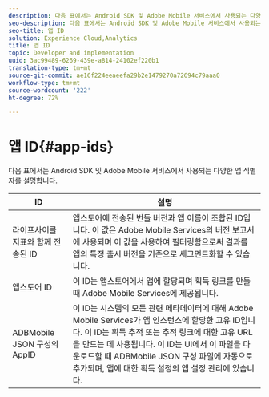 ```yaml
---
description: 다음 표에서는 Android SDK 및 Adobe Mobile 서비스에서 사용되는 다양한 앱 식별자를 설명합니다.
seo-description: 다음 표에서는 Android SDK 및 Adobe Mobile 서비스에서 사용되는 다양한 앱 식별자를 설명합니다.
seo-title: 앱 ID
solution: Experience Cloud,Analytics
title: 앱 ID
topic: Developer and implementation
uuid: 3ac99489-6269-439e-a814-24102ef220b1
translation-type: tm+mt
source-git-commit: ae16f224eeaeefa29b2e1479270a72694c79aaa0
workflow-type: tm+mt
source-wordcount: '222'
ht-degree: 72%

---
```



# 앱 ID{#app-ids}

다음 표에서는 Android SDK 및 Adobe Mobile 서비스에서 사용되는 다양한 앱 식별자를 설명합니다.

| ID | 설명 |
|--- |--- |
| 라이프사이클 지표와 함께 전송된 ID | 앱스토어에 전송된 번들 버전과 앱 이름이 조합된 ID입니다. 이 값은 Adobe Mobile Services의 버전 보고서에 사용되며 이 값을 사용하여 필터링함으로써 결과를 앱의 특정 출시 버전을 기준으로 세그먼트화할 수 있습니다. |
| 앱스토어 ID | 이 ID는 앱스토어에서 앱에 할당되며 획득 링크를 만들 때 Adobe Mobile Services에 제공됩니다. |
| ADBMobile JSON 구성의 AppID | 이 ID는 시스템의 모든 관련 메타데이터에 대해 Adobe Mobile Services가 앱 인스턴스에 할당한 고유 ID입니다. 이 ID는 획득 추적 또는 추적 링크에 대한 고유 URL을 만드는 데 사용됩니다. 이 ID는 UI에서 이 파일을 다운로드할 때 ADBMobile JSON 구성 파일에 자동으로 추가되며, 앱에 대한 획득 설정의 앱 설정 관리에 있습니다. |